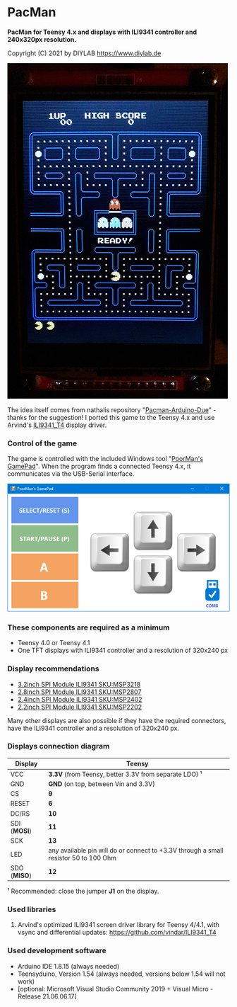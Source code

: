# PacMan
 **PacMan for Teensy 4.x and displays with ILI9341 controller and 240x320px resolution.**

Copyright (C) 2021 by DIYLAB <https://www.diylab.de>

![](screenshots/pacman.jpg)

The idea itself comes from nathalis repository "[Pacman-Arduino-Due](https://github.com/nathalis/Pacman-Arduino-Due)" - thanks for the suggestion!
I ported this game to the Teensy 4.x and use Arvind's [ILI9341_T4](https://github.com/vindar/ILI9341_T4) display driver. 

### Control of the game

The game is controlled with the included Windows tool "[PoorMan's GamePad](https://github.com/DIYLAB-DE/PoorMansGamePad)". When the program finds a connected Teensy 4.x, it communicates via the USB-Serial interface.

![](screenshots/gamepad.png)

### These components are required as a minimum

* Teensy 4.0 or Teensy 4.1
* One TFT displays with ILI9341 controller and a resolution of 320x240 px

### Display recommendations

* [3.2inch SPI Module ILI9341 SKU:MSP3218](http://www.lcdwiki.com/3.2inch_SPI_Module_ILI9341_SKU:MSP3218)
* [2.8inch SPI Module ILI9341 SKU:MSP2807](http://www.lcdwiki.com/2.8inch_SPI_Module_ILI9341_SKU:MSP2807)
* [2.4inch SPI Module ILI9341 SKU:MSP2402](http://www.lcdwiki.com/2.4inch_SPI_Module_ILI9341_SKU:MSP2402)
* [2.2inch SPI Module ILI9341 SKU:MSP2202](http://www.lcdwiki.com/2.2inch_SPI_Module_ILI9341_SKU:MSP2202)

Many other displays are also possible if they have the required connectors, have the ILI9341 controller and a resolution of 320x240 px.

### Displays connection diagram

| Display      | Teensy                                                       |
| -------------- | ------------------------------------------------------------ |
| VCC            | **3.3V** (from Teensy, better 3.3V from separate LDO) ¹     |
| GND            | **GND** (on top, between Vin and 3.3V)                       |
| CS             | **9**                                                        |
| RESET          | **6**                                                        |
| DC/RS          | **10**                                                       |
| SDI (**MOSI**) | **11**                                                       |
| SCK            | **13**                                                       |
| LED            | any available pin will do or connect to +3.3V through a small resistor 50 to 100 Ohm |
| SDO (**MISO**) | **12**                                                       |

¹ Recommended: close the jumper **J1** on the display.

### Used libraries

1. Arvind's optimized ILI9341 screen driver library for Teensy 4/4.1, with vsync and differential updates: <https://github.com/vindar/ILI9341_T4>

### Used development software

* Arduino IDE 1.8.15 (always needed)
* Teensyduino, Version 1.54 (always needed, versions below 1.54 will not work)
* [optional: Microsoft Visual Studio Community 2019 + Visual Micro - Release 21.06.06.17]